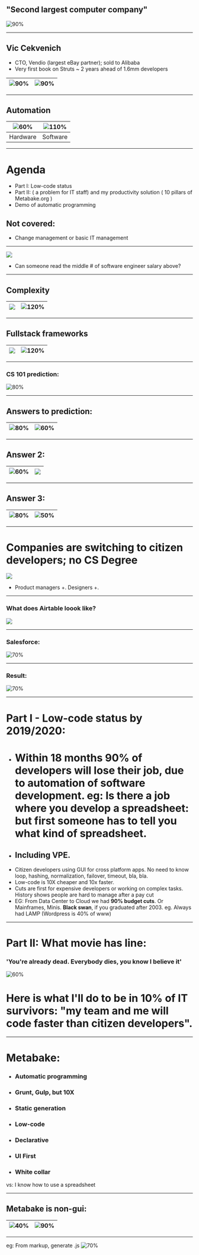 <!-- $theme: default -->
<!-- prerender: true -->
<!-- page_number: true -->
<!-- $size: 16:9 -->
<!-- footer: Metabake.net -->

## "Second largest computer company"

![90%](pro/00dec.png)

---

## Vic Cekvenich
- CTO, Vendio (largest eBay partner); sold to Alibaba
- Very first book on Struts ~ 2 years ahead of 1.6mm developers

|![90%](pro/09vic.jpg)|![90%](pro/10strutsbooks.png)|
|:-:|:-:|
---

## Automation
|![60%](pro/auto.png)|![110%](pro/10auto.png)
|:-:|:-:|
| Hardware | Software
---

# Agenda
- Part I: Low-code status
- Part II: ( a problem for IT staff) and my productivity solution ( 10 pillars of Metabake.org )
- Demo of automatic programming

## Not covered:
- Change management or basic IT management
---

![](pro/39comp.png)
- Can someone read the middle # of software engineer salary above?

---

## Complexity 
|![](pro/18apo.png)|![120%](pro/19hightech.png)
|:-:|:-:|
---

## Fullstack frameworks
|![](pro/19breac.png)|![120%](pro/19aairb.png)
|:-:|:-:|

---

### CS 101 prediction:
![80%](pro/30lowcode.png)

---

## Answers to prediction:
|![80%](pro/40air.png)|![60%](pro/60out.png)
|:-:|:-:|

---

## Answer 2:
|![60%](pro/71ice.png)|![](pro/70wave.png)
|:-:|:-:|

---

## Answer 3:
|![80%](pro/80forest.png)|![50%](pro/90gart.png)
|:-:|:-:|
---

# Companies are switching to citizen developers; no CS Degree  
![](pro/200cit.png)
- Product managers +. Designers +.
---

### What does Airtable loook like?
![](pro/91airtable.jpg)

---

### Salesforce:
![70%](pro/it.png)

---

### Result:
![70%](pro/20obsolete.png)

---

# Part I - Low-code status by 2019/2020:
- # Within 18 months 90% of developers will lose their job, due to automation of software development. eg: Is there a job where you develop a spreadsheet: but first someone has to tell you what kind of spreadsheet.
- ## Including VPE. 
- Citizen developers using GUI for cross platform apps. No need to know loop, hashing, normalization, failover, timeout, bla, bla. 
- Low-code is 10X cheaper and 10x faster.
- Cuts are first for expensive developers or working on complex tasks. History shows people are hard to manage after a pay cut
- EG: From Data Center to Cloud we had **90% budget cuts**. Or Mainframes, Minis. 
**Black swan**, if you graduated after 2003. eg. Always had LAMP (Wordpress is 40% of www)

--- 

# Part II: What movie has line: 
###  'You're already dead. Everybody dies, you know I believe it' 
![60%](pro/linda.jpg)

# Here is what I'll do to be in 10% of IT survivors: "my team and me will code faster than citizen developers". 
---

# Metabake:
- ### Automatic programming
- ### Grunt, Gulp, but 10X
- ### Static generation
- ### Low-code
- ### Declarative 
- ### UI First
- ### White collar
vs: I know how to use a spreadsheet

---
## Metabake is non-gui:
|![40%](pro/gui.png)|![90%](pro/309key.png)
|:-:|:-:|

---
eg: From markup, generate .js
![70%](pro/riot.png)



